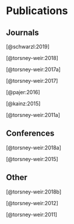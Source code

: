 
# Publications

## Journals

[@schwarzl:2019]

[@torsney-weir:2018]

[@torsney-weir:2017a]

[@torsney-weir:2017]

[@pajer:2016]

[@kainz:2015]

[@torsney-weir:2011a]

## Conferences

[@torsney-weir:2018a]

[@torsney-weir:2015]

## Other

[@torsney-weir:2018b]

[@torsney-weir:2012]

[@torsney-weir:2011]

